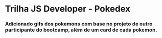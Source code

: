 # Trilha JS Developer - Pokedex

### Adicionado gifs dos pokemons com base no projeto de outro participante do bootcamp, além de um card  de cada pokemon.
